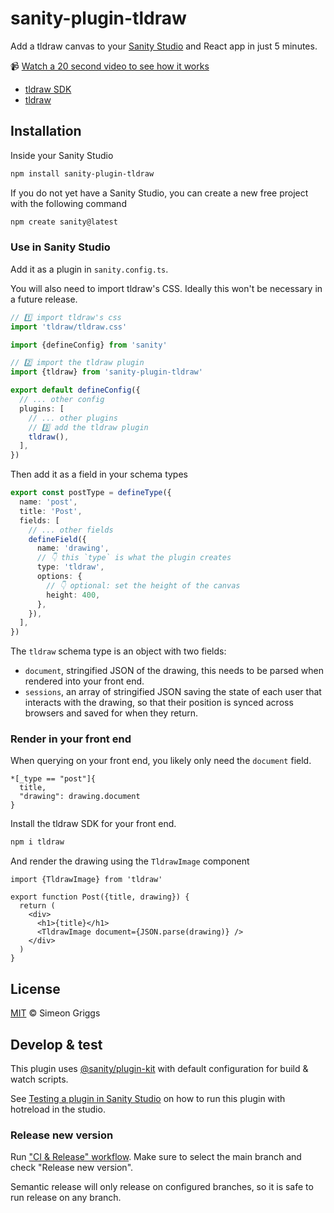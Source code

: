 # sanity-plugin-tldraw

Add a tldraw canvas to your [Sanity Studio](https://www.sanity.io/studio) and React app in just 5 minutes.

📹 [Watch a 20 second video to see how it works](https://x.com/simeonGriggs/status/1815615650833772891)

- [tldraw SDK](https://tldraw.dev)
- [tldraw](https://www.tldraw.com)

## Installation

Inside your Sanity Studio

```sh
npm install sanity-plugin-tldraw
```

If you do not yet have a Sanity Studio, you can create a new free project with the following command

```sh
npm create sanity@latest
```

### Use in Sanity Studio

Add it as a plugin in `sanity.config.ts`.

You will also need to import tldraw's CSS. Ideally this won't be necessary in a future release.

```ts
// 1️⃣ import tldraw's css
import 'tldraw/tldraw.css'

import {defineConfig} from 'sanity'

// 2️⃣ import the tldraw plugin
import {tldraw} from 'sanity-plugin-tldraw'

export default defineConfig({
  // ... other config
  plugins: [
    // ... other plugins
    // 3️⃣ add the tldraw plugin
    tldraw(),
  ],
})
```

Then add it as a field in your schema types

```ts
export const postType = defineType({
  name: 'post',
  title: 'Post',
  fields: [
    // ... other fields
    defineField({
      name: 'drawing',
      // 👇 this `type` is what the plugin creates
      type: 'tldraw',
      options: {
        // 👇 optional: set the height of the canvas
        height: 400,
      },
    }),
  ],
})
```

The `tldraw` schema type is an object with two fields:

- `document`, stringified JSON of the drawing, this needs to be parsed when rendered into your front end.
- `sessions`, an array of stringified JSON saving the state of each user that interacts with the drawing, so that their position is synced across browsers and saved for when they return.

### Render in your front end

When querying on your front end, you likely only need the `document` field.

```
*[_type == "post"]{
  title,
  "drawing": drawing.document
}
```

Install the tldraw SDK for your front end.

```sh
npm i tldraw
```

And render the drawing using the `TldrawImage` component

```tsx
import {TldrawImage} from 'tldraw'

export function Post({title, drawing}) {
  return (
    <div>
      <h1>{title}</h1>
      <TldrawImage document={JSON.parse(drawing)} />
    </div>
  )
}
```

## License

[MIT](LICENSE) © Simeon Griggs

## Develop & test

This plugin uses [@sanity/plugin-kit](https://github.com/sanity-io/plugin-kit)
with default configuration for build & watch scripts.

See [Testing a plugin in Sanity Studio](https://github.com/sanity-io/plugin-kit#testing-a-plugin-in-sanity-studio)
on how to run this plugin with hotreload in the studio.

### Release new version

Run ["CI & Release" workflow](https://github.com/SimeonGriggs/sanity-plugin-tldraw/actions/workflows/main.yml).
Make sure to select the main branch and check "Release new version".

Semantic release will only release on configured branches, so it is safe to run release on any branch.
